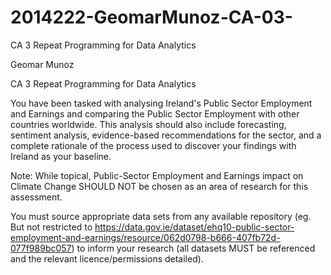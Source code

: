 # 2014222-GeomarMunoz-CA-03-
CA 3 Repeat Programming for Data Analytics

Geomar Munoz

CA 3 Repeat Programming for Data Analytics

You have been tasked with analysing Ireland's Public Sector Employment and Earnings and comparing the Public Sector Employment with other countries worldwide.
This analysis should also include forecasting, sentiment analysis, evidence-based recommendations for the sector,
and a complete rationale of the process used to discover your findings with Ireland as your baseline.

Note: While topical, Public-Sector Employment and Earnings impact on Climate Change SHOULD NOT be chosen as an area of research for this assessment.

You must source appropriate data sets from any available repository (eg. But not restricted to
https://data.gov.ie/dataset/ehq10-public-sector-employment-and-earnings/resource/062d0798-b666-407fb72d-077f989bc057)
to inform your research (all datasets MUST be referenced and the relevant licence/permissions detailed).
